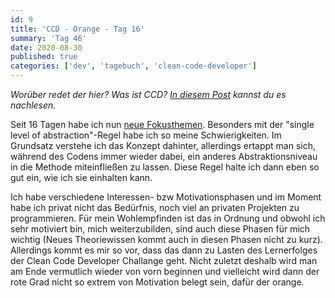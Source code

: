 ```yaml
---
id: 9
title: 'CCD - Orange - Tag 16'
summary: 'Tag 46'
date: 2020-08-30
published: true
categories: ['dev', 'tagebuch', 'clean-code-developer']
---
```


_Worüber redet der hier? Was ist CCD? [In diesem Post](/blog/5-ccd) kannst du es nachlesen._

Seit 16 Tagen habe ich nun [neue Fokusthemen](https://clean-code-developer.de/die-grade/orangener-grad/). Besonders mit der "single level of abstraction"-Regel habe ich so meine Schwierigkeiten. Im Grundsatz verstehe ich das Konzept dahinter, allerdings ertappt man sich, während des Codens immer wieder dabei, ein anderes Abstraktionsniveau in die Methode miteinfließen zu lassen. Diese Regel halte ich dann eben so gut ein, wie ich sie einhalten kann.

Ich habe verschiedene Interessen- bzw Motivationsphasen und im Moment habe ich privat nicht das Bedürfnis, noch viel an privaten Projekten zu programmieren. Für mein Wohlempfinden ist das in Ordnung und obwohl ich sehr motiviert bin, mich weiterzubilden, sind auch diese Phasen für mich wichtig (Neues Theoriewissen kommt auch in diesen Phasen nicht zu kurz). Allerdings kommt es mir so vor, dass das dann zu Lasten des Lernerfolges der Clean Code Developer Challange geht. Nicht zuletzt deshalb wird man am Ende vermutlich wieder von vorn beginnen und vielleicht wird dann der rote Grad nicht so extrem von Motivation belegt sein, dafür der orange.
